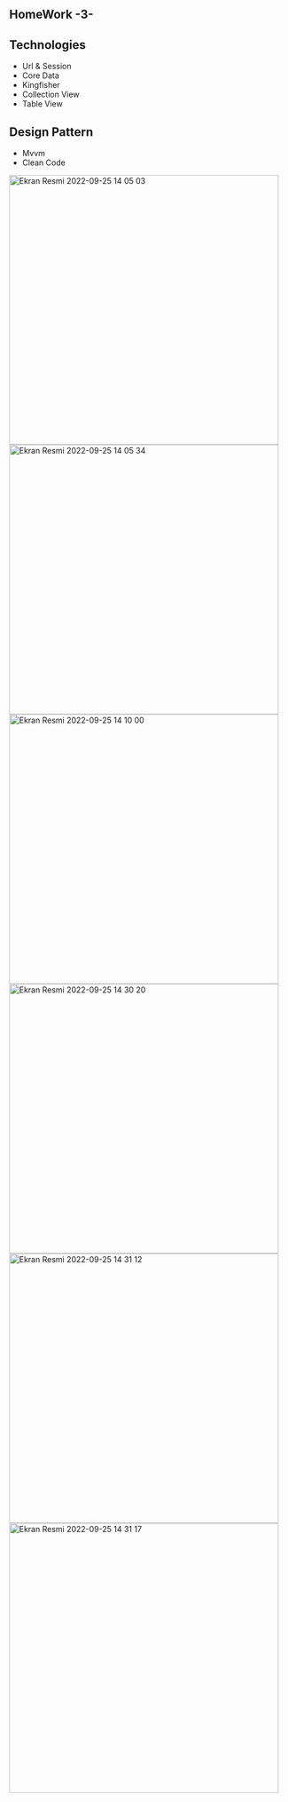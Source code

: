 ## HomeWork -3- 



## Technologies 
- Url & Session
- Core Data
- Kingfisher
- Collection View
- Table View


## Design Pattern
- Mvvm 
- Clean Code

<img width="486" alt="Ekran Resmi 2022-09-25 14 05 03" src="https://user-images.githubusercontent.com/98653691/192141268-fde5474a-36bb-4315-8fa7-f49bd5075823.png"><img width="486" alt="Ekran Resmi 2022-09-25 14 05 34" src="https://user-images.githubusercontent.com/98653691/192141270-77ecf295-97e1-4db4-b834-81687bec531f.png"><img width="486" alt="Ekran Resmi 2022-09-25 14 10 00" src="https://user-images.githubusercontent.com/98653691/192141271-015beb6d-5928-480a-a6d2-ad9a042c0ed3.png"><img width="486" alt="Ekran Resmi 2022-09-25 14 30 20" src="https://user-images.githubusercontent.com/98653691/192141275-63cbdbc7-49ac-4ebe-9f97-86f01eaa9c78.png"><img width="486" alt="Ekran Resmi 2022-09-25 14 31 12" src="https://user-images.githubusercontent.com/98653691/192141276-108f27f4-910d-4bc0-a1ab-5b83e1aa95fb.png"><img width="486" alt="Ekran Resmi 2022-09-25 14 31 17" src="https://user-images.githubusercontent.com/98653691/192141279-f3a3ebeb-243d-486a-b8d8-80b685183b30.png">
